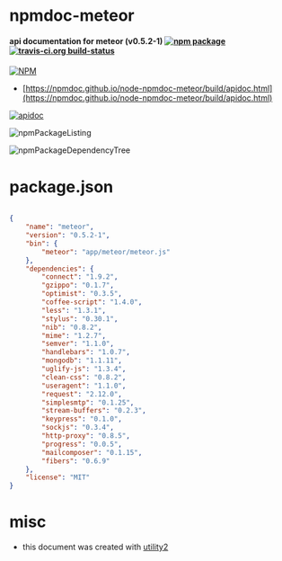 # npmdoc-meteor

#### api documentation for  meteor (v0.5.2-1)  [![npm package](https://img.shields.io/npm/v/npmdoc-meteor.svg?style=flat-square)](https://www.npmjs.org/package/npmdoc-meteor) [![travis-ci.org build-status](https://api.travis-ci.org/npmdoc/node-npmdoc-meteor.svg)](https://travis-ci.org/npmdoc/node-npmdoc-meteor)

####

[![NPM](https://nodei.co/npm/meteor.png?downloads=true&downloadRank=true&stars=true)](https://www.npmjs.com/package/meteor)

- [https://npmdoc.github.io/node-npmdoc-meteor/build/apidoc.html](https://npmdoc.github.io/node-npmdoc-meteor/build/apidoc.html)

[![apidoc](https://npmdoc.github.io/node-npmdoc-meteor/build/screenCapture.buildCi.browser.%252Ftmp%252Fbuild%252Fapidoc.html.png)](https://npmdoc.github.io/node-npmdoc-meteor/build/apidoc.html)

![npmPackageListing](https://npmdoc.github.io/node-npmdoc-meteor/build/screenCapture.npmPackageListing.svg)

![npmPackageDependencyTree](https://npmdoc.github.io/node-npmdoc-meteor/build/screenCapture.npmPackageDependencyTree.svg)



# package.json

```json

{
    "name": "meteor",
    "version": "0.5.2-1",
    "bin": {
        "meteor": "app/meteor/meteor.js"
    },
    "dependencies": {
        "connect": "1.9.2",
        "gzippo": "0.1.7",
        "optimist": "0.3.5",
        "coffee-script": "1.4.0",
        "less": "1.3.1",
        "stylus": "0.30.1",
        "nib": "0.8.2",
        "mime": "1.2.7",
        "semver": "1.1.0",
        "handlebars": "1.0.7",
        "mongodb": "1.1.11",
        "uglify-js": "1.3.4",
        "clean-css": "0.8.2",
        "useragent": "1.1.0",
        "request": "2.12.0",
        "simplesmtp": "0.1.25",
        "stream-buffers": "0.2.3",
        "keypress": "0.1.0",
        "sockjs": "0.3.4",
        "http-proxy": "0.8.5",
        "progress": "0.0.5",
        "mailcomposer": "0.1.15",
        "fibers": "0.6.9"
    },
    "license": "MIT"
}
```



# misc
- this document was created with [utility2](https://github.com/kaizhu256/node-utility2)

